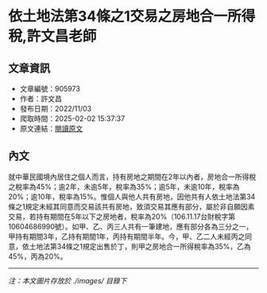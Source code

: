 # 依土地法第34條之1交易之房地合一所得稅,許文昌老師

## 文章資訊
- 文章編號：905973
- 作者：許文昌
- 發布日期：2022/11/03
- 爬取時間：2025-02-02 15:37:37
- 原文連結：[閱讀原文](https://real-estate.get.com.tw/Columns/detail.aspx?no=905973)

## 內文
就中華民國境內居住之個人而言，持有房地之期間在2年以內者，房地合一所得稅之稅率為45%；逾2年，未逾5年，稅率為35%；逾5年，未逾10年，稅率為20%；逾10年，稅率為15%。惟個人與他人共有房地，因他共有人依土地法第34條之1規定未經其同意而交易該共有房地，致須交易其應有部分，屬於非自願因素交易，若持有期間在5年以下之房地者，稅率為20%（106.11.17台財稅字第10604686990號）。如甲、乙、丙三人共有一筆建地，應有部分各為三分之一，甲持有期間3年，乙持有期間1年，丙持有期間半年。今，甲、乙二人未經丙之同意，依土地法第34條之1規定出售於丁，則甲之房地合一所得稅率為35%，乙為45%，丙為20%。

---
*注：本文圖片存放於 ./images/ 目錄下*

